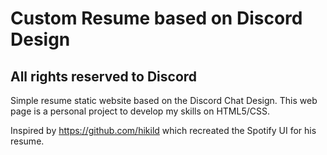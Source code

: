 # Custom Resume based on Discord Design
**All rights reserved to Discord**
---
Simple resume static website based on the Discord Chat Design.
This web page is a personal project to develop my skills on HTML5/CSS.

Inspired by https://github.com/hikild which recreated the Spotify UI for his resume.
